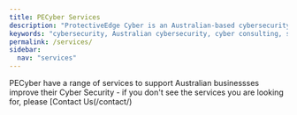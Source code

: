 ```yaml
---
title: PECyber Services
description: "ProtectiveEdge Cyber is an Australian-based cybersecurity consulting firm offering comprehensive services to state and local governments, and SMEs."
keywords: "cybersecurity, Australian cybersecurity, cyber consulting, state government cybersecurity, local government cybersecurity, SME cybersecurity, IRAP, ISM, essential 8, e8, ASD, compliance"
permalink: /services/
sidebar:
  nav: "services"
---
```


PECyber have a range of services to support Australian businessses improve their Cyber Security - if you don't see the services you are looking for, please [Contact Us(/contact/)
